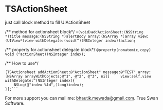 # TSActionSheet
just call block method to fill UIActionSheet

/** method for actionsheet block*/
```+(void)addActionSheet:(NSString *)title message:(NSString *)alertBody array:(NSArray *)array view:(UIView*)view withDelegate:(void(^)(NSInteger index))action;```

/** property for actionsheet delegate block*/
```@property(nonatomic,copy) void (^actionSheet)(NSInteger index);```

/** How to use*/

    [TSActionsheet addActionSheet:@"ActionSheet" message:@"TEST" array:[NSArray arrayWithObjects:@"1", @"2", @"3", nil]     view:self.view withDelegate:^(NSInteger index){
        NSLog(@"index %ld",(long)index);
    }];```

For more support you can mail me: bhautik.mewada@gmail.com. True Swan Software.
